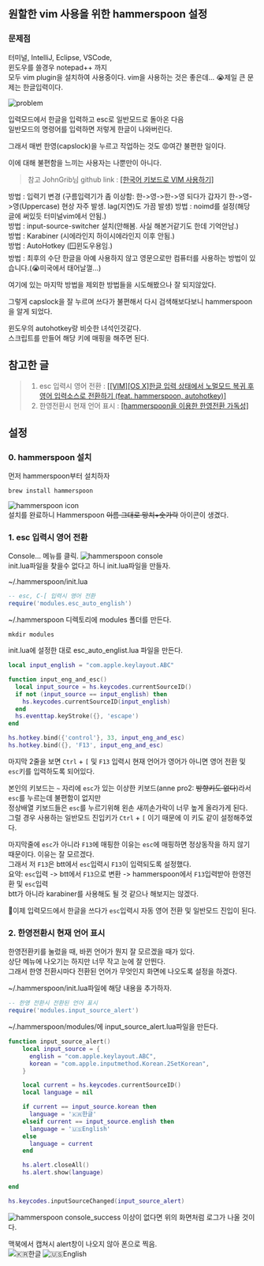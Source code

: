 ## 원할한 vim 사용을 위한 hammerspoon 설정
### 문제점
터미널, IntelliJ, Eclipse, VSCode,  
윈도우를 쓸경우 notepad++ 까지  
모두 vim plugin을 설치하여 사용중이다.
vim을 사용하는 것은 좋은데... 😭제일 큰 문제는 한글입력이다.

![problem](../images/hammerspoon/problem.png)

입력모드에서 한글을 입력하고 esc로 일반모드로 돌아온 다음  
일반모드의 명령어를 입력하면 저렇게 한글이 나와버린다.  

그래서 매번 한영(capslock)을 누르고 작업하는 것도 😡여간 불편한 일이다.

이에 대해 불편함을 느끼는 사용자는 나뿐만이 아니다.

> 참고 JohnGrib님 github link : <a href="https://github.com/johngrib/simple_vim_guide/blob/master/md/with_korean.md" 
> target="_blank">
> [한국어 키보드로 VIM 사용하기]</a>

방법 : 입력기 변경 (구름입력기가 좀 이상함: 한->영->한->영 되다가 갑자기 한->영->영(Uppercase) 현상 자주 발생. lag(지연)도 가끔 발생) 
방법 : noimd를 설정(해당 글에 써있듯 터미널vim에서 안됨.)  
방법 : input-source-switcher 설치(안해봄. 사실 해본거같기도 한데 기억안남.)  
방법 : Karabiner (시에라인지 하이시에라인지 이후 안됨.)  
방법 : AutoHotkey (🪟윈도우용임.)   
방법 : 최후의 수단 한글을 아예 사용하지 않고 영문으로만 컴퓨터를 사용하는 방법이 있습니다.(😭미국에서 태어날껄...)  

여기에 있는 마지막 방법을 제외한 방법들을 시도해봤으나 잘 되지않았다.

그렇게 capslock을 잘 누르며 쓰다가 불편해서 다시 검색해보다보니
hammerspoon을 알게 되었다.

윈도우의 autohotkey랑 비슷한 녀석인것같다.  
스크립트를 만들어 해당 키에 매핑을 해주면 된다.  

## 참고한 글

> 1. esc 입력시 영어 전환 : <a href="https://coldmater.tistory.com/177" target="_blank">[[VIM][OS X]한글 입력 상태에서 노멀모드 복귀 후 영어 입력소스로 전환하기 (feat. hammerspoon, autohotkey)]</a>
> 2. 한영전환시 현재 언어 표시 : <a href="https://velog.io/@riassuc/mac-hammerspoon" target="_blank">[hammerspoon을 이용한 한영전환 가독성]</a>


## 설정
### 0. hammerspoon 설치
먼저 hammerspoon부터 설치하자  
```shell
brew install hammerspoon
```
![hammerspoon icon](../images/hammerspoon/icon.png)  
설치를 완료하니 Hammerspoon ~~이름 그대로 망치+숫가락~~ 아이콘이 생겼다.

### 1. esc 입력시 영어 전환

Console... 메뉴를 클릭.
![hammerspoon console](../images/hammerspoon/console.png)  
init.lua파일을 찾을수 없다고 하니 init.lua파일을 만들자.

~/.hammerspoon/init.lua
```lua
-- esc, C-[ 입력시 영어 전환
require('modules.esc_auto_english')
```

~/.hammerspoon 디렉토리에 modules 폴더를 만든다.  
```shell
mkdir modules
```
init.lua에 설정한 대로
esc_auto_englist.lua 파일을 만든다.
```lua
local input_english = "com.apple.keylayout.ABC"

function input_eng_and_esc()
  local input_source = hs.keycodes.currentSourceID()
  if not (input_source == input_english) then
    hs.keycodes.currentSourceID(input_english)
  end
  hs.eventtap.keyStroke({}, 'escape')
end

hs.hotkey.bind({'control'}, 33, input_eng_and_esc)
hs.hotkey.bind({}, 'F13', input_eng_and_esc)
```

마지막 2줄을 보면
`Ctrl` + `[` 및 `F13` 입력시 현재 언어가 영어가 아니면 영어 전환 및 `esc`키를 입력하도록 되어있다.

본인의 키보드는 `~` 자리에 `esc`가 있는 이상한 키보드(anne pro2: ~~방향키도 없다~~)라서 `esc`를 누르는데 불편함이 없지만  
정상배열 키보드들은 `esc`를 누르기위해 왼손 새끼손가락이 너무 높게 올라가게 된다.  
그럴 경우 사용하는 일반모드 진입키가 `Ctrl` + `[` 이기 때문에 이 키도 같이 설정해주었다.  

마지막줄에 `esc`가 아니라 `F13`에 매핑한 이유는 `esc`에 매핑하면 정상동작을 하지 않기 때문이다. 이유는 잘 모르겠다.  
그래서 저 `F13`은 btt에서 `esc`입력시 `F13`이 입력되도록 설정했다.  
요약: `esc`입력 -> btt에서 `F13`으로 변환 -> hammerspoon에서 `F13`입력받아 한영전환 및 `esc`입력  
btt가 아니라 karabiner를 사용해도 될 것 같으나 해보지는 않겠다.  

👏이제 입력모드에서 한글을 쓰다가 `esc`입력시 자동 영어 전환 및 일반모드 진입이 된다.  

### 2. 한영전환시 현재 언어 표시
한영전환키를 눌렀을 때, 바뀐 언어가 뭔지 잘 모르겠을 때가 있다.  
상단 메뉴에 나오기는 하지만 너무 작고 눈에 잘 안띈다.  
그래서 한영 전환시마다 전환된 언어가 무엇인지 화면에 나오도록 설정을 하겠다.  

~/.hammerspoon/init.lua파일에 해당 내용을 추가하자.  
```lua
-- 한영 전환시 전환된 언어 표시
require('modules.input_source_alert')
```  
~/.hammerspoon/modules/에 input_source_alert.lua파일을 만든다.  
```lua
function input_source_alert()
    local input_source = {
      english = "com.apple.keylayout.ABC",
      korean = "com.apple.inputmethod.Korean.2SetKorean",
    }

    local current = hs.keycodes.currentSourceID()
    local language = nil

    if current == input_source.korean then
      language = '🇰🇷한글'
    elseif current == input_source.english then
      language = '🇺🇸English'
    else
      language = current
    end

    hs.alert.closeAll()
    hs.alert.show(language)

end

hs.keycodes.inputSourceChanged(input_source_alert)
```

![hammerspoon console_success](../images/hammerspoon/console_success.png)
이상이 없다면 위의 화면처럼 로그가 나올 것이다.


맥북에서 캡쳐시 alert창이 나오지 않아 폰으로 찍음.  
![🇰🇷한글](../images/hammerspoon/kor.png)
![🇺🇸English](../images/hammerspoon/eng.png)

